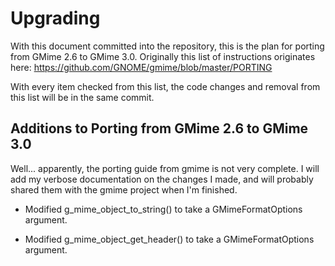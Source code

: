 Upgrading
=========

With this document committed into the repository, this is the plan for porting
from GMime 2.6 to GMime 3.0. Originally this list of instructions originates here:
https://github.com/GNOME/gmime/blob/master/PORTING

With every item checked from this list, the code changes and removal from this list
will be in the same commit.


Additions to Porting from GMime 2.6 to GMime 3.0
------------------------------------------------

Well... apparently, the porting guide from gmime is not very complete. I will add my
verbose documentation on the changes I made, and will probably shared them with the
gmime project when I'm finished.

- Modified g_mime_object_to_string() to take a GMimeFormatOptions argument.

- Modified g_mime_object_get_header() to take a GMimeFormatOptions argument.
